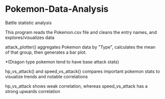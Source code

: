 # Pokemon-Data-Analysis
Battle statistic analysis

This program reads the Pokemon.csv file and cleans the entry names, and explores/visualizes data

attack_plotter() aggregates Pokemon data by "Type", calculates the mean of that group, then generates a bar plot.

*(Dragon type pokemon tend to have base attack stats)

hp_vs_attack() and speed_vs_attack() compares important pokemon stats to visualize trends and notable correlations

hp_vs_attack shows weak correlation, whereas speed_vs_attack has a strong upwards correlation


